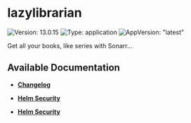 # lazylibrarian

![Version: 13.0.15](https://img.shields.io/badge/Version-13.0.15-informational?style=flat-square) ![Type: application](https://img.shields.io/badge/Type-application-informational?style=flat-square) ![AppVersion: "latest"](https://img.shields.io/badge/AppVersion-"latest"-informational?style=flat-square)

Get all your books, like series with Sonarr...

## Available Documentation

- [**Changelog**](CHANGELOG)

- [**Helm Security**](container-security)

- [**Helm Security**](helm-security)

